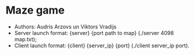 # Maze game
  - Authors: Audris Arzovs un Viktors Vradijs
  - Server launch format: {server} {port path to map} (./server 4098 map.txt);
  - Client launch format: {client} {server_ip} {port} (./client server_ip port).